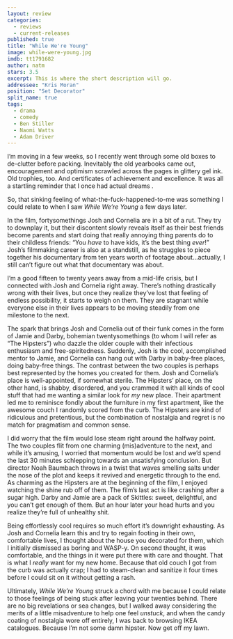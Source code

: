 ```yaml
---
layout: review
categories: 
  - reviews
  - current-releases
published: true
title: "While We're Young"
image: while-were-young.jpg
imdb: tt1791682
author: natm
stars: 3.5
excerpt: This is where the short description will go.
addressee: "Kris Moran"
position: "Set Decorator"
split_name: true
tags: 
  - drama
  - comedy
  - Ben Stiller
  - Naomi Watts
  - Adam Driver
---
```

I’m moving in a few weeks, so I recently went through some old boxes to de-clutter before packing. Inevitably the old yearbooks came out, encouragement and optimism scrawled across the pages in glittery gel ink. Old trophies, too. And certificates of achievement and excellence. It was all a startling reminder that I once had actual dreams . 

So, that sinking feeling of what-the-fuck-happened-to-me was something I could relate to when I saw _While We’re Young_ a few days later. 

In the film, fortysomethings Josh and Cornelia are in a bit of a rut. They try to downplay it, but their discontent slowly reveals itself as their best friends become parents and start doing that really annoying thing parents do to their childless friends: “You _have_ to have kids, it’s the best thing _ever_!” Josh’s filmmaking career is also at a standstill, as he struggles to piece together his documentary from ten years worth of footage about…actually, I still can’t figure out what that documentary was about. 

I’m a good fifteen to twenty years away from a mid-life crisis, but I connected with Josh and Cornelia right away. There’s nothing drastically wrong with their lives, but once they realize they’ve lost that feeling of endless possibility, it starts to weigh on them. They are stagnant while everyone else in their lives appears to be moving steadily from one milestone to the next. 

The spark that brings Josh and Cornelia out of their funk comes in the form of Jamie and Darby, bohemian twentysomethings (to whom I will refer as “The Hipsters”) who dazzle the older couple with their infectious enthusiasm and free-spiritedness. Suddenly, Josh is the cool, accomplished mentor to Jamie, and Cornelia can hang out with Darby in baby-free places, doing baby-free things. The contrast between the two couples is perhaps best represented by the homes you created for them. Josh and Cornelia’s place is well-appointed, if somewhat sterile. The Hipsters’ place, on the other hand, is shabby, disordered, and you crammed it with all kinds of cool stuff that had me wanting a similar look for _my_ new place. Their apartment led me to reminisce fondly about the furniture in my first apartment, like the awesome couch I randomly scored from the curb. The Hipsters are kind of ridiculous and pretentious, but the combination of nostalgia and regret is no match for pragmatism and common sense. 

I did worry that the film would lose steam right around the halfway point. The two couples flit from one charming (mis)adventure to the next, and while it’s amusing, I worried that momentum would be lost and we’d spend the last 30 minutes schlepping towards an unsatisfying conclusion. But director Noah Baumbach throws in a twist that waves smelling salts under the nose of the plot and keeps it revived and energetic through to the end. As charming as the Hipsters are at the beginning of the film, I enjoyed watching the shine rub off of them. The film’s last act is like crashing after a sugar high. Darby and Jamie are a pack of Skittles: sweet, delightful, and you can’t get enough of them. But an hour later your head hurts and you realize they’re full of unhealthy shit.

Being effortlessly cool requires so much effort it’s downright exhausting. As Josh and Cornelia learn this and try to regain footing in their own, comfortable lives, I thought about the house you decorated for them, which I initially dismissed as boring and WASP-y. On second thought, it was comfortable, and the things in it were put there with care and thought. That is what I _really_ want for my new home. Because that old couch I got from the curb was actually crap; I had to steam-clean and sanitize it four times before I could sit on it without getting a rash.

Ultimately, _While We’re Young_ struck a chord with me because I could relate to those feelings of being stuck after leaving your twenties behind. There are no big revelations or sea changes, but I walked away considering the merits of a little misadventure to help one feel _unstuck_, and when the candy coating of nostalgia wore off entirely, I was back to browsing IKEA catalogues. Because I’m not some damn hipster. Now get off my lawn. 